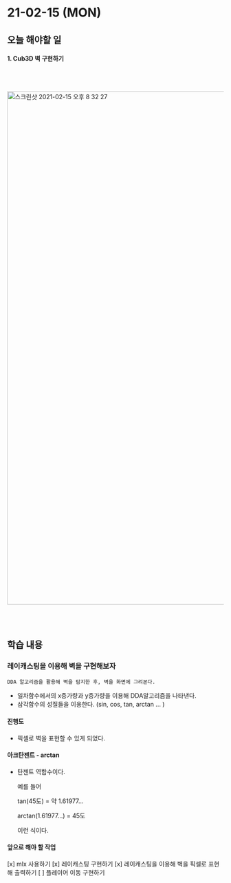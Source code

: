 # 21-02-15 (MON)

## 오늘 해야할 일

#### 1. Cub3D 벽 구현하기

<br><br>

<img width="1192" alt="스크린샷 2021-02-15 오후 8 32 27" src="https://user-images.githubusercontent.com/64737872/107942281-58e0b680-6fce-11eb-87c9-b58d94416ae3.png">

<br><br>

## 학습 내용

### 레이캐스팅을 이용해 벽을 구현해보자

    DDA 알고리즘을 활용해 벽을 탐지한 후, 벽을 화면에 그려본다.

- 일차함수에서의 x증가량과 y증가량을 이용해 DDA알고리즘을 나타낸다.
- 삼각함수의 성질들을 이용한다. (sin, cos, tan, arctan ... )

#### 진행도

- 픽셀로 벽을 표현할 수 있게 되었다.

#### 아크탄젠트 - arctan

- 탄젠트 역함수이다.

    예를 들어

    tan(45도) = 약 1.61977...

    arctan(1.61977...) = 45도

    이런 식이다.

#### 앞으로 해야 할 작업

[x]  mlx 사용하기
[x]  레이캐스팅 구현하기
[x]  레이캐스팅을 이용해 벽을 픽셀로 표현해 출력하기
[ ]  플레이어 이동 구현하기

<br><br>
